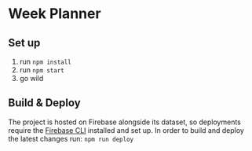 # Week Planner

## Set up

1. run `npm install`
2. run `npm start`
3. go wild

## Build & Deploy

The project is hosted on Firebase alongside its dataset, so deployments require
the [Firebase CLI](https://firebase.google.com/docs/cli/) installed and set up.
In order to build and deploy the latest changes run: `npm run deploy`
